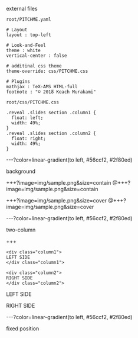 external files

`root/PITCHME.yaml`

    # Layout
    layout : top-left

    # Look-and-Feel
    theme : white
    vertical-center : false

    # additinal css theme
    theme-override: css/PITCHME.css

    # Plugins
    mathjax : TeX-AMS_HTML-full
    footnote : "© 2018 Keach Murakami"

`root/css/PITCHME.css`

    .reveal .slides section .column1 {
      float: left;
      width: 49%;
    }
    .reveal .slides section .column2 {
      float: right;
      width: 49%;
    }

---?color=linear-gradient(to left, \#56ccf2, \#2f80ed)
<!-- .slide: class="center" -->

background

+++?image=img/sample.png&size=contain
@+++?image=img/sample.png&size=contain

+++?image=img/sample.png&size=cover @+++?image=img/sample.png&size=cover

---?color=linear-gradient(to left, \#56ccf2, \#2f80ed)
<!-- .slide: class="center" -->

two-column

+++

    <div class="column1">
    LEFT SIDE
    </div class="column1">

    <div class="column2">
    RIGHT SIDE
    </div class="column2">

LEFT SIDE

RIGHT SIDE

---?color=linear-gradient(to left, \#56ccf2, \#2f80ed)
<!-- .slide: class="center" -->

fixed position
